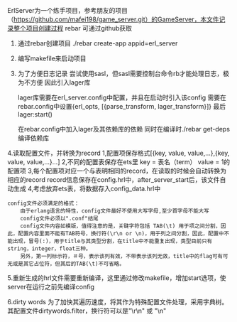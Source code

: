 ErlServer为一个练手项目，参考朋友的项目（https://github.com/mafei198/game_server.git）的GameServer，本文件记录整个项目创建过程
   rebar 可通过github获取
1. 通过rebar创建项目
	./rebar create-app appid=erl_server

2. 编写makefile来启动项目

3. 为了方便日志记录
   尝试使用sasl，但sasl需要控制台命令rb才能处理日志，极为不方便
   因此引入lager库

   lager库需要在erl_server.config中配置，并且在启动时引入该config
   		  需要在rebar.config中设置{erl_opts, [{parse_transform, lager_transform}]}
   		  最后lager:start()

	在rebar.config中加入lager及其依赖库的依赖
  	同时在编译时./rebar get-deps编译依赖库

4.读取配置文件，并转换为record
  1,配置项保存格式[{key, value, value,...},{key, value, value,...}...]
  2,不同的配置表保存在ets里
  	key = 表名（term）
  	value = 1的配置项
  3,每个配置项对应一个与表明相同的record，在读取的时候会自动转换为相应的record
  	record信息保存在config.hrl中，after_server_start后，该文件自动生成
  4,考虑放弃ets表，将数据存入config_data.hrl中
    
    config文件必须满足的格式：
        由于erlang语言的特性，config文件最好不使用大写字母,至少首字母不能大写
        config文件必须以".conf"结尾
        config文件内容如模版，值得注意的是，关键字符包括 TAB(\t) 用于项之间分割，因此，配置内容里面不能有TAB符号，换行符(\r\n or \n)，用于列之间分割，因此，配置中不能出现，冒号(:)，用于title与其类型分割，在title中不能重复出现，类型目前只有string，integer，float三种。
        另外，第一列标示符，＃号，表示该列有效，不带表示该列无效，title中的flag可有可无或是其它占位符，但其后的TAB(\t)不可省略。

5.重新生成的hrl文件需要重新编译，这里通过修改makefile，增加start选项，使server在运行之前先编译config

6.dirty words 为了加快其遍历速度，将其作为特殊配置文件处理，采用字典树。其配置文件dirtywords.filter，换行符可以是"\r\n" 或 "\n"
